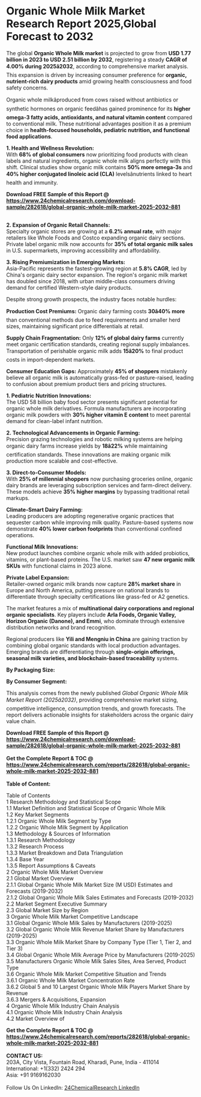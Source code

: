 <h1>Organic Whole Milk Market Research Report 2025,Global Forecast to 2032</h1><p>The global <strong>Organic Whole Milk market</strong> is projected to grow from <strong>USD 1.77 billion in 2023 to USD 2.51 billion by 2032</strong>, registering a steady <strong>CAGR of 4.00% during 2025â2032</strong>, according to comprehensive market analysis. This expansion is driven by increasing consumer preference for <strong>organic, nutrient-rich dairy products</strong> amid growing health consciousness and food safety concerns.</p><p>Organic whole milkâproduced from cows raised without antibiotics or synthetic hormones on organic feedâhas gained prominence for its <strong>higher omega-3 fatty acids, antioxidants, and natural vitamin content</strong> compared to conventional milk. These nutritional advantages position it as a premium choice in <strong>health-focused households, pediatric nutrition, and functional food applications</strong>.</p><p><strong>1. Health and Wellness Revolution:</strong><br>
With <strong>68% of global consumers</strong> now prioritizing food products with clean labels and natural ingredients, organic whole milk aligns perfectly with this shift. Clinical studies show organic milk contains <strong>50% more omega-3s</strong> and <strong>40% higher conjugated linoleic acid (CLA)</strong> levelsânutrients linked to heart health and immunity.</p><div><b>Download FREE Sample of this Report @ 
            <a href="https://www.24chemicalresearch.com/download-sample/282618/global-organic-whole-milk-market-2025-2032-881">
            https://www.24chemicalresearch.com/download-sample/282618/global-organic-whole-milk-market-2025-2032-881</a></b></div><br><p><strong>2. Expansion of Organic Retail Channels:</strong><br>
Specialty organic stores are growing at a <strong>6.2% annual rate</strong>, with major retailers like Whole Foods and Costco expanding organic dairy sections. Private label organic milk now accounts for <strong>35% of total organic milk sales</strong> in U.S. supermarkets, improving accessibility and affordability.</p><p><strong>3. Rising Premiumization in Emerging Markets:</strong><br>
Asia-Pacific represents the fastest-growing region at <strong>5.8% CAGR</strong>, led by China's organic dairy sector expansion. The region's organic milk market has doubled since 2018, with urban middle-class consumers driving demand for certified Western-style dairy products.</p><p>Despite strong growth prospects, the industry faces notable hurdles:</p><p><strong>Production Cost Premiums:</strong> Organic dairy farming costs <strong>30â40% more</strong> than conventional methods due to feed requirements and smaller herd sizes, maintaining significant price differentials at retail.</p><p><strong>Supply Chain Fragmentation:</strong> Only <strong>12% of global dairy farms</strong> currently meet organic certification standards, creating regional supply imbalances. Transportation of perishable organic milk adds <strong>15â20%</strong> to final product costs in import-dependent markets.</p><p><strong>Consumer Education Gaps:</strong> Approximately <strong>45% of shoppers</strong> mistakenly believe all organic milk is automatically grass-fed or pasture-raised, leading to confusion about premium product tiers and pricing structures.</p><p><strong>1. Pediatric Nutrition Innovations:</strong><br>
The USD 58 billion baby food sector presents significant potential for organic whole milk derivatives. Formula manufacturers are incorporating organic milk powders with <strong>30% higher vitamin E content</strong> to meet parental demand for clean-label infant nutrition.</p><p><strong>2. Technological Advancements in Organic Farming:</strong><br>
Precision grazing technologies and robotic milking systems are helping organic dairy farms increase yields by <strong>18â22%</strong> while maintaining certification standards. These innovations are making organic milk production more scalable and cost-effective.</p><p><strong>3. Direct-to-Consumer Models:</strong><br>
With <strong>25% of millennial shoppers</strong> now purchasing groceries online, organic dairy brands are leveraging subscription services and farm-direct delivery. These models achieve <strong>35% higher margins</strong> by bypassing traditional retail markups.</p><p><strong>Climate-Smart Dairy Farming:</strong><br>
	Leading producers are adopting regenerative organic practices that sequester carbon while improving milk quality. Pasture-based systems now demonstrate <strong>40% lower carbon footprints</strong> than conventional confined operations.</p><p><strong>Functional Milk Innovations:</strong><br>
	New product launches combine organic whole milk with added probiotics, vitamins, or plant-based proteins. The U.S. market saw <strong>47 new organic milk SKUs</strong> with functional claims in 2023 alone.</p><p><strong>Private Label Expansion:</strong><br>
	Retailer-owned organic milk brands now capture <strong>28% market share</strong> in Europe and North America, putting pressure on national brands to differentiate through specialty certifications like grass-fed or A2 genetics.</p><p>The market features a mix of <strong>multinational dairy corporations and regional organic specialists</strong>. Key players include <strong>Arla Foods, Organic Valley, Horizon Organic (Danone), and Emmi</strong>, who dominate through extensive distribution networks and brand recognition.</p><p>Regional producers like <strong>Yili and Mengniu in China</strong> are gaining traction by combining global organic standards with local production advantages. Emerging brands are differentiating through <strong>single-origin offerings, seasonal milk varieties, and blockchain-based traceability</strong> systems.</p><p><strong>By Packaging Size:</strong></p><p><strong>By Consumer Segment:</strong></p><p>This analysis comes from the newly published <em>Global Organic Whole Milk Market Report (2025â2032)</em>, providing comprehensive market sizing, competitive intelligence, consumption trends, and growth forecasts. The report delivers actionable insights for stakeholders across the organic dairy value chain.</p><div><b>Download FREE Sample of this Report @ 
            <a href="https://www.24chemicalresearch.com/download-sample/282618/global-organic-whole-milk-market-2025-2032-881">
            https://www.24chemicalresearch.com/download-sample/282618/global-organic-whole-milk-market-2025-2032-881</a></b></div><br><div><b>Get the Complete Report & TOC @ 
            <a href="https://www.24chemicalresearch.com/reports/282618/global-organic-whole-milk-market-2025-2032-881">
            https://www.24chemicalresearch.com/reports/282618/global-organic-whole-milk-market-2025-2032-881</a></b></div><br>
            <b>Table of Content:</b><p>Table of Contents<br />
1 Research Methodology and Statistical Scope<br />
1.1 Market Definition and Statistical Scope of Organic Whole Milk<br />
1.2 Key Market Segments<br />
1.2.1 Organic Whole Milk Segment by Type<br />
1.2.2 Organic Whole Milk Segment by Application<br />
1.3 Methodology & Sources of Information<br />
1.3.1 Research Methodology<br />
1.3.2 Research Process<br />
1.3.3 Market Breakdown and Data Triangulation<br />
1.3.4 Base Year<br />
1.3.5 Report Assumptions & Caveats<br />
2 Organic Whole Milk Market Overview<br />
2.1 Global Market Overview<br />
2.1.1 Global Organic Whole Milk Market Size (M USD) Estimates and Forecasts (2019-2032)<br />
2.1.2 Global Organic Whole Milk Sales Estimates and Forecasts (2019-2032)<br />
2.2 Market Segment Executive Summary<br />
2.3 Global Market Size by Region<br />
3 Organic Whole Milk Market Competitive Landscape<br />
3.1 Global Organic Whole Milk Sales by Manufacturers (2019-2025)<br />
3.2 Global Organic Whole Milk Revenue Market Share by Manufacturers (2019-2025)<br />
3.3 Organic Whole Milk Market Share by Company Type (Tier 1, Tier 2, and Tier 3)<br />
3.4 Global Organic Whole Milk Average Price by Manufacturers (2019-2025)<br />
3.5 Manufacturers Organic Whole Milk Sales Sites, Area Served, Product Type<br />
3.6 Organic Whole Milk Market Competitive Situation and Trends<br />
3.6.1 Organic Whole Milk Market Concentration Rate<br />
3.6.2 Global 5 and 10 Largest Organic Whole Milk Players Market Share by Revenue<br />
3.6.3 Mergers & Acquisitions, Expansion<br />
4 Organic Whole Milk Industry Chain Analysis<br />
4.1 Organic Whole Milk Industry Chain Analysis<br />
4.2 Market Overview of</p><div><b>Get the Complete Report & TOC @ 
            <a href="https://www.24chemicalresearch.com/reports/282618/global-organic-whole-milk-market-2025-2032-881">
            https://www.24chemicalresearch.com/reports/282618/global-organic-whole-milk-market-2025-2032-881</a></b></div><br><b>CONTACT US:</b><br>
            203A, City Vista, Fountain Road, Kharadi, Pune, India - 411014<br>
            International: +1(332) 2424 294<br>
            Asia: +91 9169162030 <br><br>
            Follow Us On LinkedIn: <a href="https://www.linkedin.com/company/24chemicalresearch/">24ChemicalResearch LinkedIn</a>